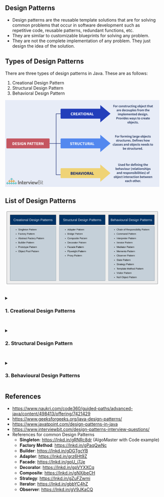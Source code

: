 ## Design Patterns

- Design patterns are the reusable template solutions that are for solving common problems that occur in software development such as repetitive code, reusable patterns, redundant functions, etc.
- They are similar to customizable blueprints for solving any problem.
- They are not the complete implementation of any problem. They just design the idea of the solution.


## Types of Design Patterns

There are three types of design patterns in Java. These are as follows:
1. Creational Design Pattern
2. Structural Design Pattern 
3. Behavioral Design Pattern

![img.png](assets/img/TypesOfDesignPatterns.png)


## List of Design Patterns

![img.png](assets/img/ListOfDesignPattern.png)

## 

<details>
<summary>

### 1. Creational Design Patterns
</summary>

Creational design patterns provide various ways to instantiate objects, helping to control the creation process in a way that is more efficient, flexible, or adaptable.

**Key Characteristics**:
1. **Encapsulation of Object Creation**: Creational patterns encapsulate the process of object creation, making it easier to change or extend the instantiation logic without affecting other parts of the code.
2. **Reduction of Complexity**: These patterns simplify the creation process of complex objects by providing a structured and consistent way of handling object creation.
3. **Promotion of Loose Coupling**: By using these patterns, the code is less dependent on specific classes and more reliant on interfaces or abstract classes, leading to a more modular and maintainable system.

#### 1.1. Singleton Pattern
The Singleton Pattern ensures that a class has only one instance and provides a global point of access to that instance.
This is useful when exactly one object is necessary to coordinate actions across the system.

#### 1.2. Factory Pattern
The Factory Pattern defines an interface for creating an object but allows subclasses to alter the type of objects that will be created. It promotes loose coupling by eliminating the need to bind application-specific classes into the code.

#### 1.3. Abstract Factory Pattern
The Abstract Factory Pattern provides an interface for creating families of related or dependent objects without specifying their concrete classes. It is often used when there are multiple types of objects that need to be created together.

#### 1.4. Builder Pattern
The Builder Pattern separates the construction of a complex object from its representation so that the same construction process can create different representations. It is particularly useful when the object creation process involves many steps or configurations.

It provides an interface for constructing an object and then have concrete builder classes that implement this interface to create specific objects in a stepwise manner.

#### 1.5. Prototype Pattern
The Prototype Pattern creates new objects by copying an existing object, known as the prototype. This pattern is useful when the cost of creating a new instance of a class is expensive, and you want to clone existing objects instead.

#### 1.6. Object Pool Pattern
The Object Pool Pattern manages a pool of reusable objects. Instead of creating new instances every time an object is needed, the pool provides an already instantiated object, which can be returned to the pool when no longer in use. This pattern improves performance and memory usage in resource-intensive applications
</details>

## 

<details>
<summary>

### 2. Structural Design Pattern
</summary>

Structural design patterns in Java focus on how classes and objects are composed to form larger structures while keeping these structures flexible and efficient. These patterns simplify the relationships between entities, making the design more manageable and scalable.

#### 2.1 Adapter Pattern
The Adapter Pattern allows incompatible interfaces to work together. It acts as a bridge between two incompatible interfaces by converting the interface of a class into another interface the client expects. When an object is used to combine two different interfaces, then we call it as object adapter. If the class is used, then we call it as class adapter.

- **Example**: Connecting a legacy system with a new system by wrapping the legacy code with an adapter class.

#### 2.2 Bridge Pattern
The Bridge Pattern decouples an abstraction from its implementation so that the two can vary independently.
It involves an interface that acts as a bridge,
making the functionality of the concrete classes independent of interface implementers.
To hide the implementation part of an interface from the client application, use a bridge pattern.
It allows access to the abstraction part and not to the implementation part.

- **Example**: Separating the interface and implementation of different shapes and colors so that they can be combined freely.

#### 2.3. Composite Pattern
The Composite Pattern allows you to compose objects into tree-like structures to represent part-whole hierarchies. It lets clients treat individual objects and compositions of objects uniformly.

- **Example**: Representing a hierarchical structure such as an organization chart, where both employees and departments can be treated uniformly.

#### 2.4. Decorator Pattern
The Decorator Pattern allows behavior to be added to an individual object, dynamically, without affecting the behavior of other objects from the same class. It’s used to add functionality to objects without altering their structure.

- **Example**: Adding additional features like scrollbars, borders, etc., to a window in a graphical user interface (GUI).

#### 2.5. Facade Pattern
The Facade Pattern provides a simplified interface to a complex subsystem. It offers a higher-level interface that makes the subsystem easier to use.

- **Example**: A single interface to interact with complex underlying systems like a multimedia system.

#### 2.6. Flyweight Pattern
The Flyweight Pattern minimizes memory usage by sharing as much data as possible with other similar objects. It is particularly useful when you need to create a large number of similar objects.

- **Example**: Sharing common data (like character glyphs in a text editor) among multiple objects to reduce memory footprint.

#### 2.7. Proxy Pattern
The Proxy Pattern provides a surrogate or placeholder for another object to control access to it. It is used to create a representative object that controls access to another object, which may be remote, expensive to create, or need protection.

- **Example**: A proxy class that represents a complex or resource-intensive object and controls access to it, like a security proxy that controls access to the real object based on permissions.
</details>

## 

<details>
<summary>

### 3. Behavioural Design Patterns
</summary>

Behavioral design patterns in Java focus on communication between objects, how they interact, and how responsibilities are distributed among them. These patterns help define the ways objects collaborate, providing solutions for common interaction problems.


#### 3.1. Chain of Responsibility Pattern
The Chain of Responsibility Pattern allows multiple objects to handle a request, with each object having a chance to process it or pass it along the chain. It decouples the sender of a request from its receivers.

- **Example**: Implementing a logging system where messages are passed through different loggers (e.g., ConsoleLogger, FileLogger) until one handles the log request based on severity.

#### 3.2. Command Pattern
The Command Pattern encapsulates a request as an object, thereby allowing for parameterization of clients with queues, requests, and operations. It also supports undoable operations.

- **Example**: Implementing a text editor where each user action (like typing, copying, pasting) is encapsulated as a command, allowing for actions to be undone and redone.

#### 3.3. Interpreter Pattern
The Interpreter Pattern provides a way to evaluate language grammar or expressions. It defines a representation for a language's grammar and an interpreter that interprets sentences in the language.

- **Example**: Implementing a simple calculator that parses and interprets mathematical expressions.

#### 3.4. Iterator Pattern
The Iterator Pattern provides a way to access the elements of a collection sequentially without exposing its underlying representation. It enables traversal of a collection, particularly when its structure is unknown.

- **Example**: Implementing a custom collection class and providing an iterator to iterate over the elements without revealing the collection's implementation.

#### 3.5. Mediator Pattern
The Mediator Pattern defines an object that encapsulates how a set of objects interact. It promotes loose coupling by keeping objects from referring to each other explicitly, and it lets you vary their interaction independently.

- **Example**: Implementing a chat application where a mediator handles the communication between different users (colleagues) in a chat room.

#### 3.6. Memento Pattern
The Memento Pattern captures and externalizes an object's internal state so that it can be restored later without violating encapsulation. It’s often used for implementing undo functionality.

- **Example**: Implementing a game where you can save and restore the state of the game (e.g., saving a game's progress and loading it later).

#### 3.7. Observer Pattern
The Observer Pattern defines a one-to-many dependency between objects so that when one object changes state, all its dependents are notified and updated automatically. It’s also known as the Publish-Subscribe pattern.

- **Example**: Implementing a notification system where multiple subscribers (observers) are notified when there is a change in the state of a data source.

#### 3.8. State Pattern
The State Pattern allows an object to alter its behavior when its internal state changes. The object will appear to change its class.

- **Example**: Implementing a state machine for a traffic light where the behavior changes based on the current state (Red, Green, Yellow).

#### 3.9. Strategy Pattern
The Strategy Pattern defines a family of algorithms, encapsulates each one, and makes them interchangeable. It lets the algorithm vary independently of clients that use it.

- **Example**: Implementing a payment system where different payment methods (Credit Card, PayPal, Bitcoin) can be chosen at runtime.

#### 3.10. Template Method Pattern
The Template Method Pattern defines the skeleton of an algorithm in a method, deferring some steps to subclass. It allows subclasses to redefine certain steps of an algorithm without changing the algorithm's structure.

- **Example**: Implementing a framework for data processing where the structure is defined in the base class, but the data sources (files, databases) are handled by subclasses.

#### 3.11. Visitor Pattern
The Visitor Pattern represents an operation to be performed on the elements of an object structure. It lets you define a new operation without changing the classes of the elements on which it operates.

- **Example**: Implementing a tax calculation system where different tax calculations are applied to different types of products without modifying the product classes.

#### 3.12. Null Object Pattern
The Null Object Pattern provides an object as a surrogate for the lack of an object of a given type. The Null Object provides intelligent "do nothing" behavior, hiding the absence of an object from the client.

- **Example**: Using a Null Logger object that implements the same interface as a real logger but does nothing, avoiding null checks in the code.
</details>

## References

- https://www.naukri.com/code360/guided-paths/advanced-java/content/498413/offering/7421429
- https://www.geeksforgeeks.org/java-design-patterns/
- https://www.javatpoint.com/design-patterns-in-java
- https://www.interviewbit.com/design-patterns-interview-questions/
- References for common Design Patterns
  - 𝐒𝐢𝐧𝐠𝐥𝐞𝐭𝐨𝐧: https://lnkd.in/gRNRc8dr (AlgoMaster with Code example)
  - 𝐅𝐚𝐜𝐭𝐨𝐫𝐲 𝐌𝐞𝐭𝐡𝐨𝐝: https://lnkd.in/gPaqQwNc
  - 𝐁𝐮𝐢𝐥𝐝𝐞𝐫: https://lnkd.in/gDGTgcYB
  - 𝐀𝐝𝐚𝐩𝐭𝐞𝐫: https://lnkd.in/grz6Ht9Z
  - 𝐅𝐚𝐜𝐚𝐝𝐞: https://lnkd.in/gpU_j7Je
  - 𝐃𝐞𝐜𝐨𝐫𝐚𝐭𝐨𝐫: https://lnkd.in/gpVYXXCq
  - 𝐂𝐨𝐦𝐩𝐨𝐬𝐢𝐭𝐞: https://lnkd.in/gNXjbeCH
  - 𝐒𝐭𝐫𝐚𝐭𝐞𝐠𝐲: https://lnkd.in/gZuFZwmi
  - 𝐈𝐭𝐞𝐫𝐚𝐭𝐨𝐫: https://lnkd.in/gbbYC4hZ
  - 𝐎𝐛𝐬𝐞𝐫𝐯𝐞𝐫: https://lnkd.in/gV9JKaCQ